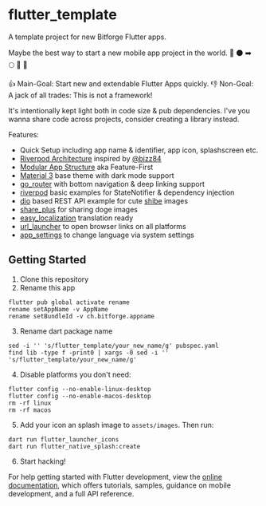 # flutter_template

A template project for new Bitforge Flutter apps.

Maybe the best way to start a new mobile app project in the world. 🚀 🌑 ➡️ 🌕 🥂 🥇

👍 Main-Goal: Start new and extendable Flutter Apps quickly.
👎 Non-Goal: A jack of all trades: This is not a framework!

It's intentionally kept light both in code size & pub dependencies.
I've you wanna share code across projects, consider creating a library instead.

Features:

- Quick Setup including app name & identifier, app icon, splashscreen etc.
- [Riverpod Architecture](https://codewithandrea.com/articles/flutter-app-architecture-riverpod-introduction/) inspired by [@bizz84](https://github.com/bizz84)
- [Modular App Structure](https://codewithandrea.com/articles/flutter-project-structure/) aka Feature-First
- [Material 3](https://m3.material.io/) base theme with dark mode support
- [go_router](https://pub.dev/documentation/go_router/latest/index.html) with bottom navigation & deep linking support
- [riverpod](https://riverpod.dev/) basic examples for StateNotifier & dependency injection
- [dio](https://pub.dev/packages/dio) based REST API example for cute [shibe](https://shibe.online) images
- [share_plus](https://pub.dev/packages/share_plus) for sharing doge images
- [easy_localization](https://pub.dev/packages/easy_localization) translation ready
- [url_launcher](https://pub.dev/packages/url_launcher) to open browser links on all platforms
- [app_settings](https://pub.dev/packages/app_settings) to change language via system settings

## Getting Started

1. Clone this repository
2. Rename this app

```
flutter pub global activate rename
rename setAppName -v AppName
rename setBundleId -v ch.bitforge.appname
```

3. Rename dart package name

```
sed -i '' 's/flutter_template/your_new_name/g' pubspec.yaml
find lib -type f -print0 | xargs -0 sed -i '' 's/flutter_template/your_new_name/g'
```

4. Disable platforms you don't need:

```
flutter config --no-enable-linux-desktop
flutter config --no-enable-macos-desktop
rm -rf linux
rm -rf macos
```

5. Add your icon an splash image to `assets/images`. Then run:

```
dart run flutter_launcher_icons
dart run flutter_native_splash:create
```

6. Start hacking!

For help getting started with Flutter development, view the
[online documentation](https://docs.flutter.dev/), which offers tutorials,
samples, guidance on mobile development, and a full API reference.
